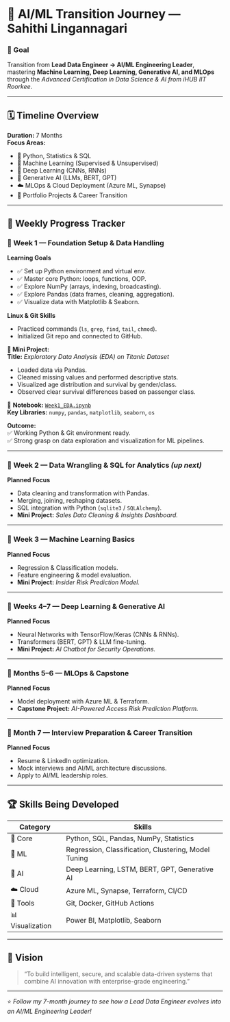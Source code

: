 # 🚀 AI/ML Transition Journey — Sahithi Lingannagari  

### 🎯 Goal  
Transition from **Lead Data Engineer → AI/ML Engineering Leader**, mastering **Machine Learning, Deep Learning, Generative AI, and MLOps** through the *Advanced Certification in Data Science & AI from iHUB IIT Roorkee*.

---

## 🗓️ Timeline Overview  
**Duration:** 7 Months  
**Focus Areas:**  
- 🐍 Python, Statistics & SQL  
- 🤖 Machine Learning (Supervised & Unsupervised)  
- 🧠 Deep Learning (CNNs, RNNs)  
- 💬 Generative AI (LLMs, BERT, GPT)  
- ☁️ MLOps & Cloud Deployment (Azure ML, Synapse)  
- 💼 Portfolio Projects & Career Transition  

---

## 📅 Weekly Progress Tracker  

### 🧩 Week 1 — Foundation Setup & Data Handling  

**Learning Goals**  
- ✅ Set up Python environment and virtual env.  
- ✅ Master core Python: loops, functions, OOP.  
- ✅ Explore NumPy (arrays, indexing, broadcasting).  
- ✅ Explore Pandas (data frames, cleaning, aggregation).  
- ✅ Visualize data with Matplotlib & Seaborn.  

**Linux & Git Skills**  
- Practiced commands (`ls`, `grep`, `find`, `tail`, `chmod`).  
- Initialized Git repo and connected to GitHub.  

**🧠 Mini Project:**  
**Title:** *Exploratory Data Analysis (EDA) on Titanic Dataset*  
- Loaded data via Pandas.  
- Cleaned missing values and performed descriptive stats.  
- Visualized age distribution and survival by gender/class.  
- Observed clear survival differences based on passenger class.  

📁 **Notebook:** [`Week1_EDA.ipynb`](./Week1_EDA.ipynb)  
**Key Libraries:** `numpy`, `pandas`, `matplotlib`, `seaborn`, `os`  

**Outcome:**  
✅ Working Python & Git environment ready.  
✅ Strong grasp on data exploration and visualization for ML pipelines.  

---

### 🧩 Week 2 — Data Wrangling & SQL for Analytics *(up next)*  
**Planned Focus**  
- Data cleaning and transformation with Pandas.  
- Merging, joining, reshaping datasets.  
- SQL integration with Python (`sqlite3` / `SQLAlchemy`).  
- **Mini Project:** *Sales Data Cleaning & Insights Dashboard.*  

---

### 🧩 Week 3 — Machine Learning Basics  
**Planned Focus**  
- Regression & Classification models.  
- Feature engineering & model evaluation.  
- **Mini Project:** *Insider Risk Prediction Model.*  

---

### 🧩 Weeks 4–7 — Deep Learning & Generative AI  
**Planned Focus**  
- Neural Networks with TensorFlow/Keras (CNNs & RNNs).  
- Transformers (BERT, GPT) & LLM fine-tuning.  
- **Mini Project:** *AI Chatbot for Security Operations.*  

---

### 🧩 Months 5–6 — MLOps & Capstone  
**Planned Focus**  
- Model deployment with Azure ML & Terraform.  
- **Capstone Project:** *AI-Powered Access Risk Prediction Platform.*  

---

### 🧩 Month 7 — Interview Preparation & Career Transition  
**Planned Focus**  
- Resume & LinkedIn optimization.  
- Mock interviews and AI/ML architecture discussions.  
- Apply to AI/ML leadership roles.  

---

## 🏆 Skills Being Developed  
| Category | Skills |
|-----------|--------|
| 🧩 Core | Python, SQL, Pandas, NumPy, Statistics |
| 🤖 ML | Regression, Classification, Clustering, Model Tuning |
| 🧠 AI | Deep Learning, LSTM, BERT, GPT, Generative AI |
| ☁️ Cloud | Azure ML, Synapse, Terraform, CI/CD |
| 🧰 Tools | Git, Docker, GitHub Actions |
| 📊 Visualization | Power BI, Matplotlib, Seaborn |

---

## 🧭 Vision  
> “To build intelligent, secure, and scalable data-driven systems that combine AI innovation with enterprise-grade engineering.”

---

⭐ *Follow my 7-month journey to see how a Lead Data Engineer evolves into an AI/ML Engineering Leader!*
